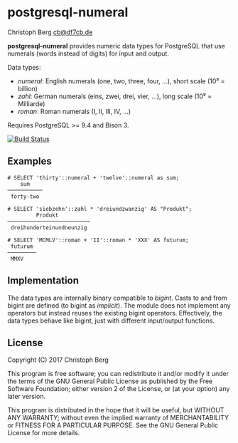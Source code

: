 postgresql-numeral
==================
Christoph Berg <cb@df7cb.de>

**postgresql-numeral** provides numeric data types for PostgreSQL that use
numerals (words instead of digits) for input and output.

Data types:

* *numeral*: English numerals (one, two, three, four, ...), short scale (10⁹ = billion)
* *zahl*: German numerals (eins, zwei, drei, vier, ...), long scale (10⁹ = Milliarde)
* *roman*: Roman numerals (I, II, III, IV, ...)

Requires PostgreSQL >= 9.4 and Bison 3.

[![Build Status](https://travis-ci.org/ChristophBerg/postgresql-numeral.svg?branch=master)](https://travis-ci.org/ChristophBerg/postgresql-numeral)

Examples
--------

```
# SELECT 'thirty'::numeral + 'twelve'::numeral as sum;
    sum
───────────
 forty-two

# SELECT 'siebzehn'::zahl * 'dreiundzwanzig' AS "Produkt";
         Produkt
──────────────────────────
 dreihunderteinundneunzig

# SELECT 'MCMLV'::roman + 'II'::roman * 'XXX' AS futurum;
 futurum
─────────
 MMXV
```

Implementation
--------------

The data types are internally binary compatible to *bigint*. Casts to and from
bigint are defined (to bigint as *implicit*). The module does not implement
any operators but instead reuses the existing bigint operators. Effectively,
the data types behave like bigint, just with different input/output functions.

License
-------

Copyright (C) 2017 Christoph Berg

This program is free software; you can redistribute it and/or modify
it under the terms of the GNU General Public License as published by
the Free Software Foundation; either version 2 of the License, or
(at your option) any later version.

This program is distributed in the hope that it will be useful,
but WITHOUT ANY WARRANTY; without even the implied warranty of
MERCHANTABILITY or FITNESS FOR A PARTICULAR PURPOSE.  See the
GNU General Public License for more details.
